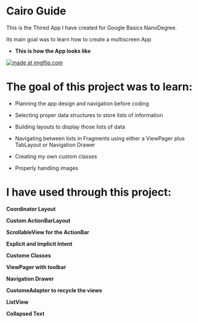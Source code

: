 # Cairo Guide

 This is the Thired App I have created for Google Basics NanoDegree.
 
 Its main goal was to learn how to create a multiscreen App

- **This is how the App looks like**

<a href="https://imgflip.com/gif/2g2h0j"><img src="https://thumbs.gfycat.com/HomelyRareHarlequinbug-size_restricted.gif" title="made at imgflip.com"/></a>

# The goal of this project was to learn:
 -   Planning the app design and navigation before coding

-   Selecting proper data structures to store lists of information

-   Building layouts to display those lists of data

-   Navigating between lists in Fragments using either a ViewPager plus TabLayout or Navigation Drawer
-   Creating my own custom classes
-   Properly handling images
 
# I have used through this project:
**Coordinator Layout**

**Custom ActionBarLayout**

**ScrollableView for the ActionBar**

**Explicit and Implicit Intent**

**Custome Classes**

**ViewPager with toolbar**

**Navigation Drawer**

**CustomeAdapter to recycle the views**

**ListView**

**Collapsed Text**

